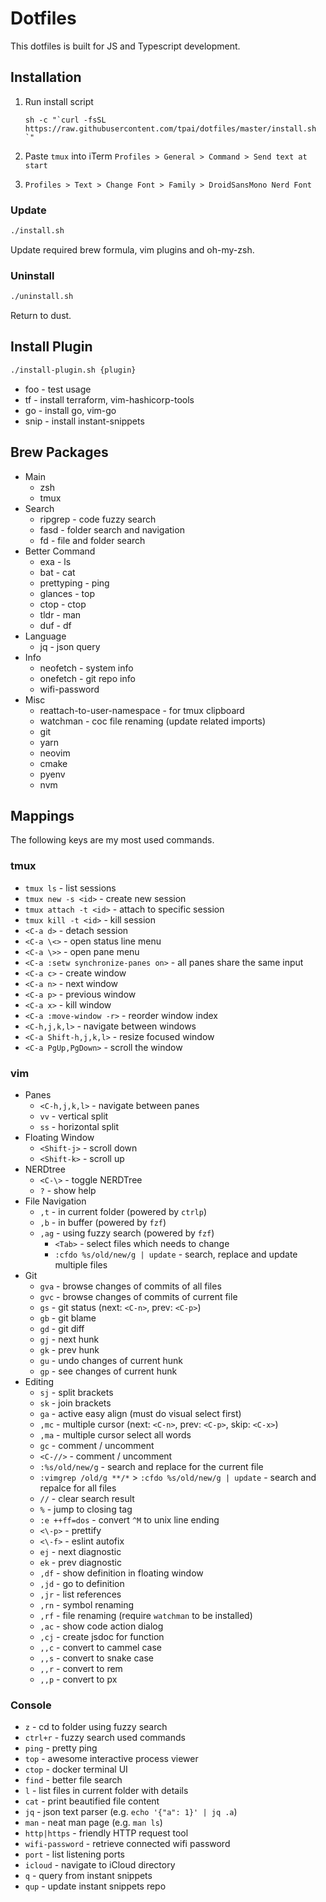 # Dotfiles

This dotfiles is built for JS and Typescript development.

## Installation

1. Run install script

   ```
   sh -c "`curl -fsSL https://raw.githubusercontent.com/tpai/dotfiles/master/install.sh `"
   ```

2. Paste `tmux` into iTerm `Profiles > General > Command > Send text at start`

3. `Profiles > Text > Change Font > Family > DroidSansMono Nerd Font`

### Update

```sh
./install.sh
```

Update required brew formula, vim plugins and oh-my-zsh.

### Uninstall

```sh
./uninstall.sh
```

Return to dust.

## Install Plugin

```sh
./install-plugin.sh {plugin}
```

- foo - test usage
- tf - install terraform, vim-hashicorp-tools
- go - install go, vim-go
- snip - install instant-snippets

## Brew Packages

- Main
  - zsh
  - tmux
- Search
  - ripgrep - code fuzzy search
  - fasd - folder search and navigation
  - fd - file and folder search
- Better Command
  - exa - ls
  - bat - cat
  - prettyping - ping
  - glances - top
  - ctop - ctop
  - tldr - man
  - duf - df
- Language
  - jq - json query
- Info
  - neofetch - system info
  - onefetch - git repo info
  - wifi-password
- Misc
  - reattach-to-user-namespace - for tmux clipboard
  - watchman - coc file renaming (update related imports)
  - git
  - yarn
  - neovim
  - cmake
  - pyenv
  - nvm

## Mappings

The following keys are my most used commands.

### tmux

- `tmux ls` - list sessions
- `tmux new -s <id>` - create new session
- `tmux attach -t <id>` - attach to specific session
- `tmux kill -t <id>` - kill session
- `<C-a d>` - detach session
- `<C-a \<>` - open status line menu
- `<C-a \>>` - open pane menu
- `<C-a :setw synchronize-panes on>` - all panes share the same input
- `<C-a c>` - create window
- `<C-a n>` - next window
- `<C-a p>` - previous window
- `<C-a x>` - kill window
- `<C-a :move-window -r>` - reorder window index
- `<C-h,j,k,l>` - navigate between windows
- `<C-a Shift-h,j,k,l>` - resize focused window
- `<C-a PgUp,PgDown>` - scroll the window

### vim

- Panes
  - `<C-h,j,k,l>` - navigate between panes
  - `vv` - vertical split
  - `ss` - horizontal split
- Floating Window
  - `<Shift-j>` - scroll down
  - `<Shift-k>` - scroll up
- NERDtree
  - `<C-\>` - toggle NERDTree
  - `?` - show help
- File Navigation
  - `,t` - in current folder (powered by `ctrlp`)
  - `,b` - in buffer (powered by `fzf`)
  - `,ag` - using fuzzy search (powered by `fzf`)
    - `<Tab>` - select files which needs to change
    - `:cfdo %s/old/new/g | update` - search, replace and update multiple files
- Git
  - `gva` - browse changes of commits of all files
  - `gvc` - browse changes of commits of current file
  - `gs` - git status (next: `<C-n>`, prev: `<C-p>`)
  - `gb` - git blame
  - `gd` - git diff
  - `gj` - next hunk
  - `gk` - prev hunk
  - `gu` - undo changes of current hunk
  - `gp` - see changes of current hunk
- Editing
  - `sj` - split brackets
  - `sk` - join brackets
  - `ga` - active easy align (must do visual select first)
  - `,mc` - multiple cursor (next: `<C-n>`, prev: `<C-p>`, skip: `<C-x>`)
  - `,ma` - multiple cursor select all words
  - `gc` - comment / uncomment
  - `<C-//>` - comment / uncomment
  - `:%s/old/new/g` - search and replace for the current file
  - `:vimgrep /old/g **/*` > `:cfdo %s/old/new/g | update` - search and repalce for all files
  - `//` - clear search result
  - `%` - jump to closing tag
  - `:e ++ff=dos` - convert `^M` to unix line ending
  - `<\-p>` - prettify
  - `<\-f>` - eslint autofix
  - `ej` - next diagnostic
  - `ek` - prev diagnostic
  - `,df` - show definition in floating window
  - `,jd` - go to definition
  - `,jr` - list references
  - `,rn` - symbol renaming
  - `,rf` - file renaming (require `watchman` to be installed)
  - `,ac` - show code action dialog
  - `,cj` - create jsdoc for function
  - `,,c` - convert to cammel case
  - `,,s` - convert to snake case
  - `,,r` - convert to rem
  - `,,p` - convert to px

### Console

- `z` - cd to folder using fuzzy search
- `ctrl+r` - fuzzy search used commands
- `ping` - pretty ping
- `top` - awesome interactive process viewer
- `ctop` - docker terminal UI
- `find` - better file search
- `l` - list files in current folder with details
- `cat` - print beautified file content
- `jq` - json text parser (e.g. `echo '{"a": 1}' | jq .a`)
- `man` - neat man page (e.g. `man ls`)
- `http|https` - friendly HTTP request tool
- `wifi-password` - retrieve connected wifi password
- `port` - list listening ports
- `icloud` - navigate to iCloud directory
- `q` - query from instant snippets
- `qup` - update instant snippets repo
